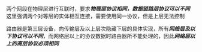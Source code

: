 两个网段在物理层进行互联时，要求***物理层协议相同，数据链路层协议可以不同***
这里强调两个对等层的实体相互连接，需要使用同一协议，但是上层无法控制

路由器是第三层设备，向传输层及以上层次隐藏下层的具体实现，所有***网络层及以下协议可以不同***，而网络层以上的协议数据时路由器所不能处理的，因此***网络层以上的高层协议必须相同***